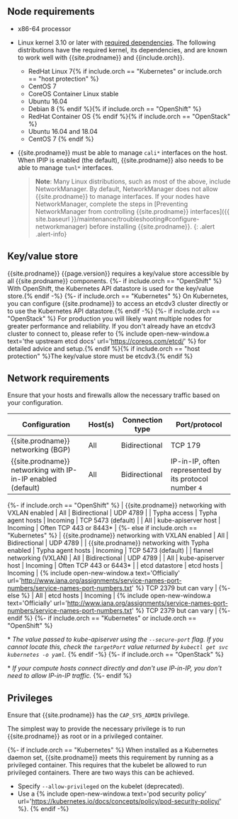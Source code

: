 ## Node requirements

- x86-64 processor

- Linux kernel 3.10 or later with [required dependencies](#kernel-dependencies).
  The following distributions have the required kernel, its dependencies, and are
  known to work well with {{site.prodname}} and {{include.orch}}.
  - RedHat Linux 7{% if include.orch == "Kubernetes" or include.orch == "host protection" %}
  - CentOS 7
  - CoreOS Container Linux stable
  - Ubuntu 16.04
  - Debian 8
  {% endif %}{% if include.orch == "OpenShift" %}
  - RedHat Container OS
  {% endif %}{% if include.orch == "OpenStack" %}
  - Ubuntu 16.04 and 18.04
  - CentOS 7
  {% endif %}

- {{site.prodname}} must be able to manage `cali*` interfaces on the host. When IPIP is
  enabled (the default), {{site.prodname}} also needs to be able to manage `tunl*` interfaces.

  > **Note**: Many Linux distributions, such as most of the above, include NetworkManager.
  > By default, NetworkManager does not allow {{site.prodname}} to manage interfaces.
  > If your nodes have NetworkManager, complete the steps in
  > [Preventing NetworkManager from controlling {{site.prodname}} interfaces]({{ site.baseurl }}/maintenance/troubleshooting#configure-networkmanager)
  > before installing {{site.prodname}}.
  {: .alert .alert-info}

## Key/value store

{{site.prodname}} {{page.version}} requires a key/value store accessible by all
{{site.prodname}} components.
{%- if include.orch == "OpenShift" %}
With OpenShift, the Kubernetes API datastore is used for the key/value store.{% endif -%}
{%- if include.orch == "Kubernetes" %}
On Kubernetes, you can configure {{site.prodname}} to access an etcdv3 cluster directly or to
use the Kubernetes API datastore.{% endif -%}
{%- if include.orch == "OpenStack" %}
For production you will likely want multiple
nodes for greater performance and reliability.  If you don't already have an
etcdv3 cluster to connect to, please refer to {% include open-new-window.a text='the upstream etcd
docs' url='https://coreos.com/etcd/' %} for detailed advice and setup.{% endif %}{% if include.orch == "host protection" %}The key/value store must be etcdv3.{% endif %}

## Network requirements

Ensure that your hosts and firewalls allow the necessary traffic based on your configuration.

| Configuration                                                | Host(s)              | Connection type | Port/protocol |
|--------------------------------------------------------------|----------------------|-----------------|---------------|
| {{site.prodname}} networking (BGP)                           | All                  | Bidirectional   | TCP 179 |
| {{site.prodname}} networking with IP-in-IP enabled (default) | All                  | Bidirectional   | IP-in-IP, often represented by its protocol number `4` |
{%- if include.orch == "OpenShift" %}
| {{site.prodname}} networking with VXLAN enabled              | All                  | Bidirectional   | UDP 4789 |
| Typha access                                                 | Typha agent hosts    | Incoming        | TCP 5473 (default) |
| All                                                         | kube-apiserver host  | Incoming        | Often TCP 443 or 8443\* |
{%- else if include.orch == "Kubernetes" %}
| {{site.prodname}} networking with VXLAN enabled              | All                  | Bidirectional   | UDP 4789 |
| {{site.prodname}} networking with Typha enabled              | Typha agent hosts    | Incoming        | TCP 5473 (default) |
| flannel networking (VXLAN)                                   | All                  | Bidirectional   | UDP 4789 |
| All                                                          | kube-apiserver host  | Incoming        | Often TCP 443 or 6443\* |
| etcd datastore                                               | etcd hosts           | Incoming        | {% include open-new-window.a text='Officially' url='http://www.iana.org/assignments/service-names-port-numbers/service-names-port-numbers.txt' %}  TCP 2379 but can vary |
{%- else %}
| All                                                          | etcd hosts           | Incoming        | {% include open-new-window.a text='Officially' url='http://www.iana.org/assignments/service-names-port-numbers/service-names-port-numbers.txt' %}  TCP 2379 but can vary |
{%- endif %}
{%- if include.orch == "Kubernetes" or include.orch == "OpenShift" %}

\* _The value passed to kube-apiserver using the `--secure-port` flag. If you cannot locate this, check the `targetPort` value returned by `kubectl get svc kubernetes -o yaml`._
{% endif -%}
{%- if include.orch == "OpenStack" %}

\* _If your compute hosts connect directly and don't use IP-in-IP, you don't need to allow IP-in-IP traffic._
{%- endif %}

## Privileges

Ensure that {{site.prodname}} has the `CAP_SYS_ADMIN` privilege.

The simplest way to provide the necessary privilege is to run {{site.prodname}} as root or in a privileged container.

{%- if include.orch == "Kubernetes" %}
When installed as a Kubernetes daemon set, {{site.prodname}} meets this requirement by running as a
privileged container. This requires that the kubelet be allowed to run privileged
containers. There are two ways this can be achieved.

- Specify `--allow-privileged` on the kubelet (deprecated).
- Use a {% include open-new-window.a text='pod security policy' url='https://kubernetes.io/docs/concepts/policy/pod-security-policy/' %}.
{% endif -%}
